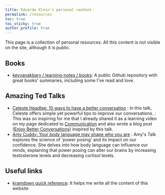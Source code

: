 ```yaml
---
title: Eduardo Klein's personal content
permalink: /resources
toc: true
toc_sticky: true
author_profile: true
---
```


This page is a collection of personal resources. All this content is not visible on the site, although it is public.

## Books

- [keyvanakbary / learning-notes / books](https://github.com/keyvanakbary/learning-notes/tree/master/books): A public Github repository with great books' summaries, including some I've read and love.

## Amazing Ted Talks

- [Celeste Headlee: 10 ways to have a better conversation](https://www.ted.com/talks/celeste_headlee_10_ways_to_have_a_better_conversation)
: In this talk, Celeste offers simple yet powerful tips to improve our conversations.
: This was so inspiring for me that I already shared it as a learning video on my page dedicated to [Communication](/mgmt/people/communication) and also wrote a blog post ([Enjoy Better Conversations](/enjoy-better-conversations)) inspired by this talk.
- [Amy Cuddy: Your body language may shape who you are](https://www.ted.com/talks/amy_cuddy_your_body_language_may_shape_who_you_are)
: Amy's Talk explores the science of 'power posing' and its impact on our confidence. She delves into how body language can influence our minds, explaining that power posing can alter our brains by increasing testosterone levels and decreasing cortisol levels.

## Useful links

- [kramdown quick reference](https://kramdown.gettalong.org/quickref.html): It helps me write all the content of this website